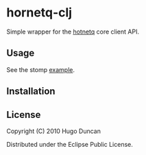 # hornetq-clj

Simple wrapper for the [hotnetq](http://www.jboss.org/hornetq) core client API.

## Usage

See the stomp
[example](http://github.com/hugoduncan/hornetq-clj/tree/master/stomp-example/).

## Installation

## License

Copyright (C) 2010 Hugo Duncan

Distributed under the Eclipse Public License.
